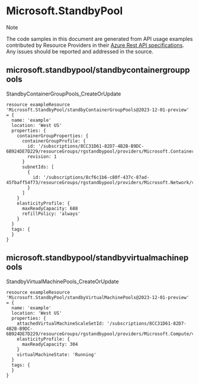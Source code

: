 # Microsoft.StandbyPool
  
> [!NOTE]
> The code samples in this document are generated from API usage examples contributed by Resource Providers in their [Azure Rest API specifications](https://github.com/Azure/azure-rest-api-specs). Any issues should be reported and addressed in the source.


## microsoft.standbypool/standbycontainergrouppools

StandbyContainerGroupPools_CreateOrUpdate
```bicep
resource exampleResource 'Microsoft.StandbyPool/standbyContainerGroupPools@2023-12-01-preview' = {
  name: 'example'
  location: 'West US'
  properties: {
    containerGroupProperties: {
      containerGroupProfile: {
        id: '/subscriptions/8CC31D61-82D7-4B2B-B9DC-6B924DE7D229/resourceGroups/rgstandbypool/providers/Microsoft.ContainerInstance/containerGroupProfiles/cgProfile'
        revision: 1
      }
      subnetIds: [
        {
          id: '/subscriptions/8cf6c1b6-c80f-437c-87ad-45fbaff54f73/resourceGroups/rgstandbypool/providers/Microsoft.Network/virtualNetworks/cgSubnet/subnets/cgSubnet'
        }
      ]
    }
    elasticityProfile: {
      maxReadyCapacity: 688
      refillPolicy: 'always'
    }
  }
  tags: {
  }
}
```

## microsoft.standbypool/standbyvirtualmachinepools

StandbyVirtualMachinePools_CreateOrUpdate
```bicep
resource exampleResource 'Microsoft.StandbyPool/standbyVirtualMachinePools@2023-12-01-preview' = {
  name: 'example'
  location: 'West US'
  properties: {
    attachedVirtualMachineScaleSetId: '/subscriptions/8CC31D61-82D7-4B2B-B9DC-6B924DE7D229/resourceGroups/rgstandbypool/providers/Microsoft.Compute/virtualMachineScaleSets/myVmss'
    elasticityProfile: {
      maxReadyCapacity: 304
    }
    virtualMachineState: 'Running'
  }
  tags: {
  }
}
```
